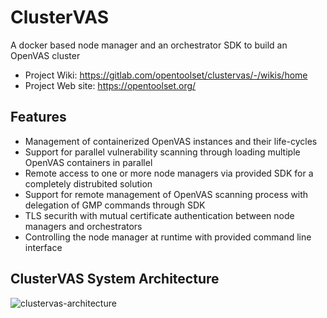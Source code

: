 # ClusterVAS

A docker based node manager and an orchestrator SDK to build an OpenVAS cluster

* Project Wiki: https://gitlab.com/opentoolset/clustervas/-/wikis/home
* Project Web site: https://opentoolset.org/


## Features
* Management of containerized OpenVAS instances and their life-cycles
* Support for parallel vulnerability scanning through loading multiple OpenVAS containers in parallel
* Remote access to one or more node managers via provided SDK for a completely distrubited solution
* Support for remote management of OpenVAS scanning process with delegation of GMP commands through SDK
* TLS securith with mutual certificate authentication between node managers and orchestrators
* Controlling the node manager at runtime with provided command line interface

## ClusterVAS System Architecture

![clustervas-architecture](https://gitlab.com/opentoolset/clustervas/-/wikis/uploads/5e0cf4767af08f33a8dd4c986f3209c5/clustervas-architecture.png)